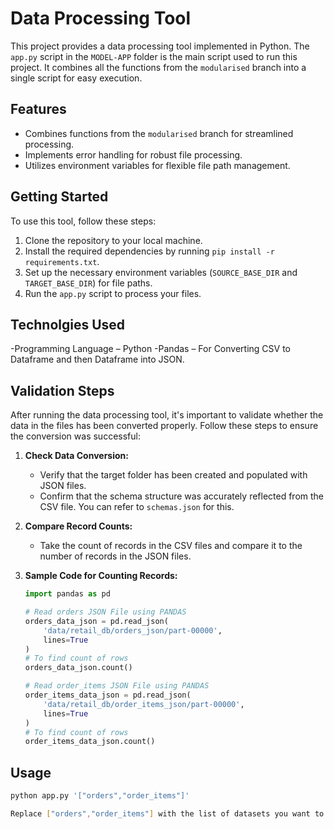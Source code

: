 # Data Processing Tool

This project provides a data processing tool implemented in Python. The `app.py` script in the `MODEL-APP` folder is the main script used to run this project. It combines all the functions from the `modularised` branch into a single script for easy execution.

## Features

- Combines functions from the `modularised` branch for streamlined processing.
- Implements error handling for robust file processing.
- Utilizes environment variables for flexible file path management.

## Getting Started

To use this tool, follow these steps:

1. Clone the repository to your local machine.
2. Install the required dependencies by running `pip install -r requirements.txt`.
3. Set up the necessary environment variables (`SOURCE_BASE_DIR` and `TARGET_BASE_DIR`) for file paths.
4. Run the `app.py` script to process your files.

## Technolgies Used 

-Programming Language – Python
-Pandas – For Converting CSV to Dataframe and then Dataframe into JSON.


## Validation Steps

After running the data processing tool, it's important to validate whether the data in the files has been converted properly. Follow these steps to ensure the conversion was successful:

1. **Check Data Conversion:**
   - Verify that the target folder has been created and populated with JSON files.
   - Confirm that the schema structure was accurately reflected from the CSV file. You can refer to `schemas.json` for this.

2. **Compare Record Counts:**
   - Take the count of records in the CSV files and compare it to the number of records in the JSON files.

3. **Sample Code for Counting Records:**

   ```python
   import pandas as pd
   
   # Read orders JSON File using PANDAS
   orders_data_json = pd.read_json(
       'data/retail_db/orders_json/part-00000',
       lines=True
   )
   # To find count of rows
   orders_data_json.count()
   
   # Read order_items JSON File using PANDAS
   order_items_data_json = pd.read_json(
       'data/retail_db/order_items_json/part-00000',
       lines=True
   )
   # To find count of rows
   order_items_data_json.count()

## Usage

```bash
python app.py '["orders","order_items"]'

Replace ["orders","order_items"] with the list of datasets you want to process.
 
